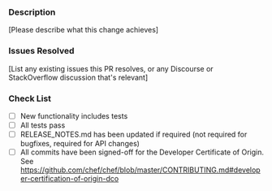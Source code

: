 ### Description

[Please describe what this change achieves]

### Issues Resolved

[List any existing issues this PR resolves, or any Discourse or
StackOverflow discussion that's relevant]

### Check List

- [ ] New functionality includes tests
- [ ] All tests pass
- [ ] RELEASE\_NOTES.md has been updated if required (not required for bugfixes, required for API changes)
- [ ] All commits have been signed-off for the Developer Certificate of Origin. See <https://github.com/chef/chef/blob/master/CONTRIBUTING.md#developer-certification-of-origin-dco>
